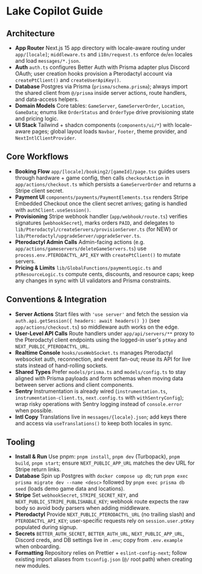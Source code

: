 # Lake Copilot Guide

## Architecture
- **App Router** Next.js 15 app directory with locale-aware routing under `app/[locale]`; `middleware.ts` and `i18n/request.ts` enforce `de`/`en` locales and load `messages/*.json`.
- **Auth** `auth.ts` configures Better Auth with Prisma adapter plus Discord OAuth; user creation hooks provision a Pterodactyl account via `createPtClient()` and `createUserApiKey()`.
- **Database** Postgres via Prisma (`prisma/schema.prisma`); always import the shared client from `@/prisma` inside server actions, route handlers, and data-access helpers.
- **Domain Models** Core tables: `GameServer`, `GameServerOrder`, `Location`, `GameData`; enums like `OrderStatus` and `OrderType` drive provisioning state and pricing logic.
- **UI Stack** Tailwind + shadcn components (`components/ui/*`) with locale-aware pages; global layout loads `Navbar`, `Footer`, theme provider, and `NextIntlClientProvider`.

## Core Workflows
- **Booking Flow** `app/[locale]/booking2/[gameId]/page.tsx` guides users through hardware + game config, then calls `checkoutAction` in `app/actions/checkout.ts` which persists a `GameServerOrder` and returns a Stripe client secret.
- **Payment UI** `components/payments/PaymentElements.tsx` renders Stripe Embedded Checkout once the client secret arrives; gating is handled with `authClient.useSession()`.
- **Provisioning** Stripe webhook handler (`app/webhook/route.ts`) verifies signatures (`webhookSecret`), marks orders `PAID`, and delegates to `lib/Pterodactyl/createServers/provisionServer.ts` (for NEW) or `lib/Pterodactyl/upgradeServer/upgradeServer.ts`.
- **Pterodactyl Admin Calls** Admin-facing actions (e.g. `app/actions/gameservers/deleteGameServers.ts`) use `process.env.PTERODACTYL_API_KEY` with `createPtClient()` to mutate servers.
- **Pricing & Limits** `lib/GlobalFunctions/paymentLogic.ts` and `ptResourceLogic.ts` compute cents, discounts, and resource caps; keep any changes in sync with UI validators and Prisma constraints.

## Conventions & Integration
- **Server Actions** Start files with `'use server'` and fetch the session via `auth.api.getSession({ headers: await headers() })` (see `app/actions/checkout.ts`) so middleware auth works on the edge.
- **User-Level API Calls** Route handlers under `app/api/servers/**` proxy to the Pterodactyl client endpoints using the logged-in user's `ptKey` and `NEXT_PUBLIC_PTERODACTYL_URL`.
- **Realtime Console** `hooks/useWebSocket.ts` manages Pterodactyl websocket auth, reconnection, and event fan-out; reuse its API for live stats instead of hand-rolling sockets.
- **Shared Types** Prefer `models/prisma.ts` and `models/config.ts` to stay aligned with Prisma payloads and form schemas when moving data between server actions and client components.
- **Sentry** Instrumentation is already wired (`instrumentation.ts`, `instrumentation-client.ts`, `next.config.ts` with `withSentryConfig`); wrap risky operations with Sentry logging instead of `console.error` when possible.
- **Intl Copy** Translations live in `messages/{locale}.json`; add keys there and access via `useTranslations()` to keep both locales in sync.

## Tooling
- **Install & Run** Use pnpm: `pnpm install`, `pnpm dev` (Turbopack), `pnpm build`, `pnpm start`; ensure `NEXT_PUBLIC_APP_URL` matches the dev URL for Stripe return links.
- **Database** Spin up Postgres with `docker compose up db`; run `pnpm exec prisma migrate dev --name <desc>` followed by `pnpm exec prisma db seed` (loads demo game data and locations).
- **Stripe** Set `webhookSecret`, `STRIPE_SECRET_KEY`, and `NEXT_PUBLIC_STRIPE_PUBLISHABLE_KEY`; webhook route expects the raw body so avoid body parsers when adding middleware.
- **Pterodactyl** Provide `NEXT_PUBLIC_PTERODACTYL_URL` (no trailing slash) and `PTERODACTYL_API_KEY`; user-specific requests rely on `session.user.ptKey` populated during signup.
- **Secrets** `BETTER_AUTH_SECRET`, `BETTER_AUTH_URL`, `NEXT_PUBLIC_APP_URL`, Discord creds, and DB settings live in `.env`; copy from `.env.example` when onboarding.
- **Formatting** Repository relies on Prettier + `eslint-config-next`; follow existing import aliases from `tsconfig.json` (`@/` root path) when creating new modules.
